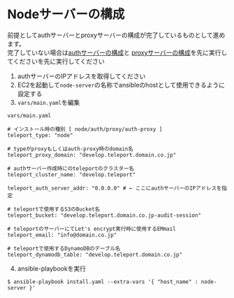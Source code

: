 # Nodeサーバーの構成

前提としてauthサーバーとproxyサーバーの構成が完了しているものとして進めます。  
完了していない場合は[authサーバーの構成](https://github.com/cloudnative-co/teleport_renovation/blob/master/ansible/documents/teleport_cluster/AUTH.md)と
[proxyサーバーの構成](https://github.com/cloudnative-co/teleport_renovation/blob/master/ansible/documents/teleport_cluster/PROXY.md)を先に実行してくださいを先に実行してください

1. authサーバーのIPアドレスを取得してください
2. EC2を起動して`node-server`の名称でansibleのhostとして使用できるように設定する
3. `vars/main.yaml`を編集

`vars/main.yaml`
```
# インストール時の種別 [ node/auth/proxy/auth-proxy ]
teleport_type: "node"

# typeがproxyもしくはauth-proxy時のdomain名
teleport_proxy_domain: "develop.teleport.domain.co.jp"

# authサーバー作成時にのteleportのクラスター名
teleport_cluster_name: "develop.teleport"

teleport_auth_server_addr: "0.0.0.0" # ← ここにauthサーバーのIPアドレスを指定

# teleportで使用するS3のBucket名
teleport_bucket: "develop.teleport.domain.co.jp-audit-session"

# teleportのサーバーにてLet's encrypt実行時に使用するEMmail
teleport_email: "info@domain.co.jp"

# teleportで使用するDynamoDBのデーブル名
teleport_dynamodb_table: "develop.teleport.domain.co.jp"
```

4. ansible-playbookを実行

```
$ ansible-playbook install.yaml --extra-vars '{ "host_name" : node-server }'
```
